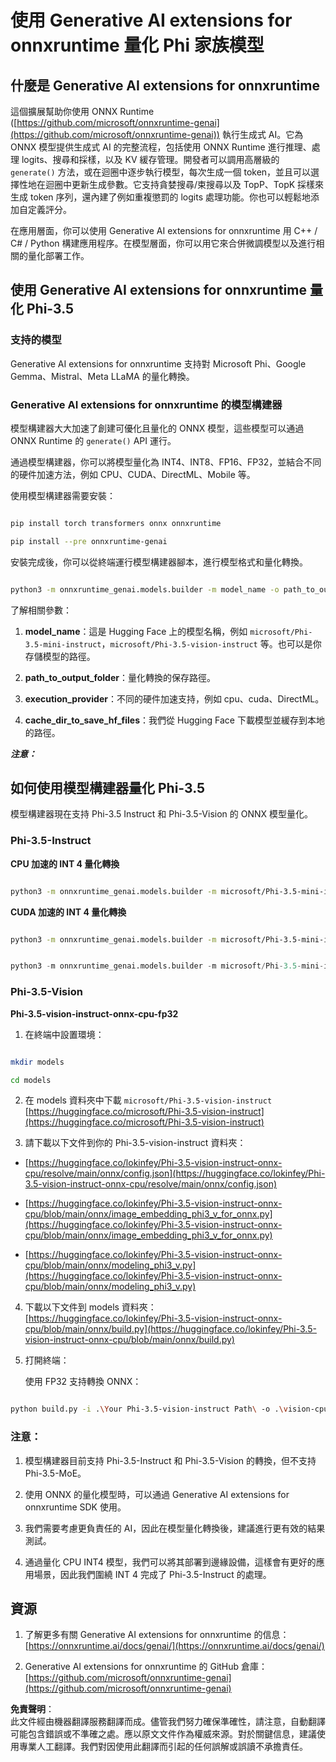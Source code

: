 # **使用 Generative AI extensions for onnxruntime 量化 Phi 家族模型**

## **什麼是 Generative AI extensions for onnxruntime**

這個擴展幫助你使用 ONNX Runtime ([https://github.com/microsoft/onnxruntime-genai](https://github.com/microsoft/onnxruntime-genai)) 執行生成式 AI。它為 ONNX 模型提供生成式 AI 的完整流程，包括使用 ONNX Runtime 進行推理、處理 logits、搜尋和採樣，以及 KV 緩存管理。開發者可以調用高層級的 `generate()` 方法，或在迴圈中逐步執行模型，每次生成一個 token，並且可以選擇性地在迴圈中更新生成參數。它支持貪婪搜尋/束搜尋以及 TopP、TopK 採樣來生成 token 序列，還內建了例如重複懲罰的 logits 處理功能。你也可以輕鬆地添加自定義評分。

在應用層面，你可以使用 Generative AI extensions for onnxruntime 用 C++ / C# / Python 構建應用程序。在模型層面，你可以用它來合併微調模型以及進行相關的量化部署工作。

## **使用 Generative AI extensions for onnxruntime 量化 Phi-3.5**

### **支持的模型**

Generative AI extensions for onnxruntime 支持對 Microsoft Phi、Google Gemma、Mistral、Meta LLaMA 的量化轉換。

### **Generative AI extensions for onnxruntime 的模型構建器**

模型構建器大大加速了創建可優化且量化的 ONNX 模型，這些模型可以通過 ONNX Runtime 的 `generate()` API 運行。

通過模型構建器，你可以將模型量化為 INT4、INT8、FP16、FP32，並結合不同的硬件加速方法，例如 CPU、CUDA、DirectML、Mobile 等。

使用模型構建器需要安裝：

```bash

pip install torch transformers onnx onnxruntime

pip install --pre onnxruntime-genai

```

安裝完成後，你可以從終端運行模型構建器腳本，進行模型格式和量化轉換。

```bash

python3 -m onnxruntime_genai.models.builder -m model_name -o path_to_output_folder -p precision -e execution_provider -c cache_dir_to_save_hf_files

```

了解相關參數：

1. **model_name**：這是 Hugging Face 上的模型名稱，例如 `microsoft/Phi-3.5-mini-instruct`，`microsoft/Phi-3.5-vision-instruct` 等。也可以是你存儲模型的路徑。

2. **path_to_output_folder**：量化轉換的保存路徑。

3. **execution_provider**：不同的硬件加速支持，例如 cpu、cuda、DirectML。

4. **cache_dir_to_save_hf_files**：我們從 Hugging Face 下載模型並緩存到本地的路徑。

***注意：***

## **如何使用模型構建器量化 Phi-3.5**

模型構建器現在支持 Phi-3.5 Instruct 和 Phi-3.5-Vision 的 ONNX 模型量化。

### **Phi-3.5-Instruct**

**CPU 加速的 INT 4 量化轉換**

```bash

python3 -m onnxruntime_genai.models.builder -m microsoft/Phi-3.5-mini-instruct  -o ./onnx-cpu -p int4 -e cpu -c ./Phi-3.5-mini-instruct

```

**CUDA 加速的 INT 4 量化轉換**

```bash

python3 -m onnxruntime_genai.models.builder -m microsoft/Phi-3.5-mini-instruct  -o ./onnx-cpu -p int4 -e cuda -c ./Phi-3.5-mini-instruct

```

```python

python3 -m onnxruntime_genai.models.builder -m microsoft/Phi-3.5-mini-instruct  -o ./onnx-cpu -p int4 -e cuda -c ./Phi-3.5-mini-instruct

```

### **Phi-3.5-Vision**

**Phi-3.5-vision-instruct-onnx-cpu-fp32**

1. 在終端中設置環境：

```bash

mkdir models

cd models 

```

2. 在 models 資料夾中下載 `microsoft/Phi-3.5-vision-instruct`  
[https://huggingface.co/microsoft/Phi-3.5-vision-instruct](https://huggingface.co/microsoft/Phi-3.5-vision-instruct)

3. 請下載以下文件到你的 Phi-3.5-vision-instruct 資料夾：

- [https://huggingface.co/lokinfey/Phi-3.5-vision-instruct-onnx-cpu/resolve/main/onnx/config.json](https://huggingface.co/lokinfey/Phi-3.5-vision-instruct-onnx-cpu/resolve/main/onnx/config.json)

- [https://huggingface.co/lokinfey/Phi-3.5-vision-instruct-onnx-cpu/blob/main/onnx/image_embedding_phi3_v_for_onnx.py](https://huggingface.co/lokinfey/Phi-3.5-vision-instruct-onnx-cpu/blob/main/onnx/image_embedding_phi3_v_for_onnx.py)

- [https://huggingface.co/lokinfey/Phi-3.5-vision-instruct-onnx-cpu/blob/main/onnx/modeling_phi3_v.py](https://huggingface.co/lokinfey/Phi-3.5-vision-instruct-onnx-cpu/blob/main/onnx/modeling_phi3_v.py)

4. 下載以下文件到 models 資料夾：  
[https://huggingface.co/lokinfey/Phi-3.5-vision-instruct-onnx-cpu/blob/main/onnx/build.py](https://huggingface.co/lokinfey/Phi-3.5-vision-instruct-onnx-cpu/blob/main/onnx/build.py)

5. 打開終端：

   使用 FP32 支持轉換 ONNX：

```bash

python build.py -i .\Your Phi-3.5-vision-instruct Path\ -o .\vision-cpu-fp32 -p f32 -e cpu

```

### **注意：**

1. 模型構建器目前支持 Phi-3.5-Instruct 和 Phi-3.5-Vision 的轉換，但不支持 Phi-3.5-MoE。

2. 使用 ONNX 的量化模型時，可以通過 Generative AI extensions for onnxruntime SDK 使用。

3. 我們需要考慮更負責任的 AI，因此在模型量化轉換後，建議進行更有效的結果測試。

4. 通過量化 CPU INT4 模型，我們可以將其部署到邊緣設備，這樣會有更好的應用場景，因此我們圍繞 INT 4 完成了 Phi-3.5-Instruct 的處理。

## **資源**

1. 了解更多有關 Generative AI extensions for onnxruntime 的信息：[https://onnxruntime.ai/docs/genai/](https://onnxruntime.ai/docs/genai/)

2. Generative AI extensions for onnxruntime 的 GitHub 倉庫：[https://github.com/microsoft/onnxruntime-genai](https://github.com/microsoft/onnxruntime-genai)

**免責聲明**：  
此文件經由機器翻譯服務翻譯而成。儘管我們努力確保準確性，請注意，自動翻譯可能包含錯誤或不準確之處。應以原文文件作為權威來源。對於關鍵信息，建議使用專業人工翻譯。我們對因使用此翻譯而引起的任何誤解或誤讀不承擔責任。
